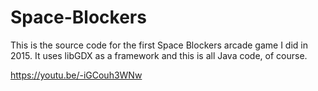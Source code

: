 # Space-Blockers

This is the source code for the first Space Blockers arcade game I did in 2015. It uses libGDX as a framework and this is all Java code, of course.

https://youtu.be/-iGCouh3WNw
